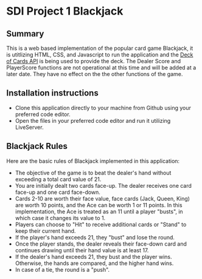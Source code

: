# SDI Project 1 Blackjack

## Summary

This is a web based implementation of the popular card game Blackjack, it is utitlizing HTML, CSS, and Javascript to run the application and the [Deck of Cards API](https://deckofcardsapi.com) is being used to provide the deck.
The Dealer Score and PlayerScore functions are not operational at this time and will be added at a later date. They have no effect on the the other functions of the game.

## Installation instructions

 - Clone this application directly to your machine from Github using your preferred code editor.
 - Open the files in your preferred code editor and run it utilizing LiveServer.

## Blackjack Rules

Here are the basic rules of Blackjack implemented in this application:

-  The objective of the game is to beat the dealer's hand without exceeding a total card value of 21.
-  You are initially dealt two cards face-up. The dealer receives one card face-up and one card face-down.
-  Cards 2-10 are worth their face value, face cards (Jack, Queen, King) are worth 10 points, and the Ace can be worth 1 or 11 points. In this implementation, the Ace is treated as an 11 until a player "busts", in which case it changes its value to 1.
- Players can choose to "Hit" to receive additional cards or "Stand" to keep their current hand.
- If the player's hand exceeds 21, they "bust" and lose the round.
- Once the player stands, the dealer reveals their face-down card and continues drawing until their hand value is at least 17.
- If the dealer's hand exceeds 21, they bust and the player wins. Otherwise, the hands are compared, and the higher hand wins.
- In case of a tie, the round is a "push".
